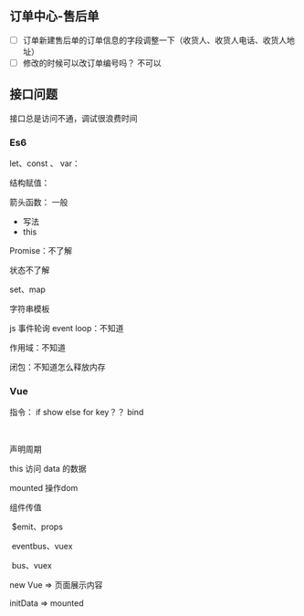 ## 订单中心-售后单

- [ ] 订单新建售后单的订单信息的字段调整一下（收货人、收货人电话、收货人地址）
- [ ] 修改的时候可以改订单编号吗？  不可以

## 接口问题

接口总是访问不通，调试很浪费时间





### Es6

let、const 、 var： 

结构赋值：

箭头函数： 一般

- 写法
- this 

Promise：不了解

状态不了解

set、map

字符串模板



js 事件轮询  event loop：不知道

作用域：不知道

闭包：不知道怎么释放内存



### Vue

指令： if show else for key？？ bind 

​	

声明周期

this 访问 data 的数据

mounted 操作dom 





组件传值

​	$emit、props

​	eventbus、vuex

​	bus、vuex

new Vue => 页面展示内容

initData => mounted















